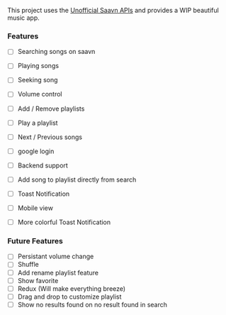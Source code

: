 This project uses the [Unofficial Saavn APIs](https://github.com/thefallenmerc/saavn-pru-server) and provides a WIP beautiful music app.

### Features

- [ ] Searching songs on saavn
- [ ] Playing songs
- [ ] Seeking song
- [ ] Volume control
- [ ] Add / Remove playlists
- [ ] Play a playlist
- [ ] Next / Previous songs
- [ ] google login
- [ ] Backend support
- [ ] Add song to playlist directly from search
- [ ] Toast Notification
- [ ] Mobile view
- [ ] More colorful Toast Notification



### Future Features
- [ ] Persistant volume change 
- [ ] Shuffle
- [ ] Add rename playlist feature 
- [ ] Show favorite
- [ ] Redux (Will make everything breeze)
- [ ] Drag and drop to customize playlist
- [ ] Show no results found on no result found in search